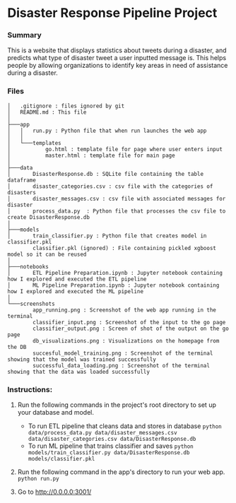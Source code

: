 # Disaster Response Pipeline Project
### Summary
This is a website that displays statistics about tweets during a disaster, and predicts what type of disaster tweet a user inputted message is.
This helps people by allowing organizations to identify key areas in need of assistance during a disaster.
### Files
```
│   .gitignore : files ignored by git
│   README.md : This file
│
├───app
│   │   run.py : Python file that when run launches the web app
│   │
│   └───templates
│           go.html : template file for page where user enters input
│           master.html : template file for main page
│
├───data
│       DisasterResponse.db : SQLite file containing the table dataframe
│       disaster_categories.csv : csv file with the categories of disasters
│       disaster_messages.csv : csv file with associated messages for disaster
│       process_data.py  : Python file that processes the csv file to create DisasterResponse.db
│
├───models
│       train_classifier.py : Python file that creates model in classifier.pkl
        classifier.pkl (ignored) : File containing pickled xgboost model so it can be reused 
│
├───notebooks
│       ETL Pipeline Preparation.ipynb : Jupyter notebook containing how I explored and executed the ETL pipeline
│       ML Pipeline Preparation.ipynb : Jupyter notebook containing how I explored and executed the ML pipeline
│
└───screenshots
        app_running.png : Screenshot of the web app running in the terminal
        classifier_input.png : Screenshot of the input to the go page
        classifier_output.png : Screen of shot of the output on the go page
        db_visualizations.png : Visualizations on the homepage from the DB
        succesful_model_training.png : Screenshot of the terminal showing that the model was trained successfully
        successful_data_loading.png : Screenshot of the terminal showing that the data was loaded successfully
```

### Instructions:
1. Run the following commands in the project's root directory to set up your database and model.

    - To run ETL pipeline that cleans data and stores in database
        `python data/process_data.py data/disaster_messages.csv data/disaster_categories.csv data/DisasterResponse.db`
    - To run ML pipeline that trains classifier and saves
        `python models/train_classifier.py data/DisasterResponse.db models/classifier.pkl`

2. Run the following command in the app's directory to run your web app.
    `python run.py`

3. Go to http://0.0.0.0:3001/
